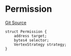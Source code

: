 # Permission
[Git Source](https://github.com/llama-community/vertex-v1/blob/7bf576cf08dadb8f963daa6af2d69f2e51d05a82/src/utils/Structs.sol)


```solidity
struct Permission {
    address target;
    bytes4 selector;
    VertexStrategy strategy;
}
```

